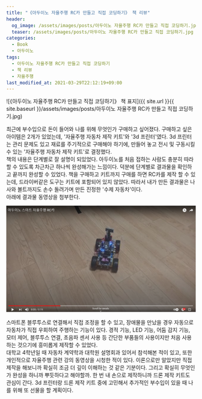 ```yaml
---
title: "《아두이노 자율주행 RC카 만들고 직접 코딩하기》 책 리뷰"
header:
  og_image: /assets/images/posts/아두이노 자율주행 RC카 만들고 직접 코딩하기.jpg
  teaser: /assets/images/posts/아두이노 자율주행 RC카 만들고 직접 코딩하기.jpg
categories:
  - Book
  - 아두이노
tags:
  - 아두이노 자율주행 RC카 만들고 직접 코딩하기
  - 책 리뷰
  - 자율주행
last_modified_at: 2021-03-29T22:12:19+09:00
---
```


![《아두이노 자율주행 RC카 만들고 직접 코딩하기》 책 표지]({{ site.url }}{{ site.baseurl }}/assets/images/posts/아두이노 자율주행 RC카 만들고 직접 코딩하기.jpg)

최근에 부수입으로 돈이 들어와 나를 위해 무엇인가 구매하고 싶어졌다. 구매하고 싶은 아이템은 2개가 있었는데, '자율주행 자동차 제작 키트'와 '3d 프린터'였다. 3d 프린터는 관리 문제도 있고 재료를 주기적으로 구매해야 하기에, 만들어 놓고 전시 및 구동시킬 수 있는 '자율주행 자동차 제작 키트'로 결정했다.  
책의 내용은 단계별로 잘 설명이 되있었다. 아두이노를 처음 접하는 사람도 충분히 따라할 수 있도록 차근차근 하나씩 완성해가는 느낌이다. 덕분에 단계별로 결과물을 확인하고 끝까지 완성할 수 있었다. 책을 구매하고 키트까지 구매를 하면 RC카를 제작 할 수 있는데, 드라이버같은 도구는 키트에 포함되어 있지 않았다. 따라서 내가 만든 결과물은 나사와 볼트까지도 손수 돌려가며 만든 진정한 '수제 자동차'이다.  
아래에 결과물 동영상을 첨부한다.  

[![아두이노 스마트 자율주행 RC카](/assets/images/posts/아두이노스마트자율주행RC카동영상이미지.png)](https://www.youtube.com/watch?v=YLTrMkWQcHs)

스마트폰 블루투스로 연결해서 직접 조정을 할 수 있고, 장애물을 만났을 경우 자동으로 자동차가 직접 우회하여 주행하는 기능이 있다. 경적 기능, LED 기능, 어둠 감지 기능, 모터 제어, 블루투스 연결, 초음파 센서 사용 등 간단한 부품들의 사용이지만 처음 사용하는 것으기에 흥미롭게 제작할 수 있었다.  
대학교 4학년일 때 자동차 계약학과 대학원 설명회과 있어서 참석해본 적이 있고, 또한 개인적으로 자율주행 관련 강의 동영상을 시청한 적이 있다. 이론으로만 알았지만 직접 제작을 해보니까 확실히 조금 더 깊이 이해하는 것 같은 기분이다. 그리고 확실히 무엇인가 완성을 하니까 뿌듯하다고 해야할까. 
한 번 내 손으로 제작하니까 드론 제작 키트도 관심이 간다. 3d 프린터랑 드론 제작 키트 중에 고민해서 추가적인 부수입이 있을 때 나를 위해 또 선물을 할 계획이다.  
